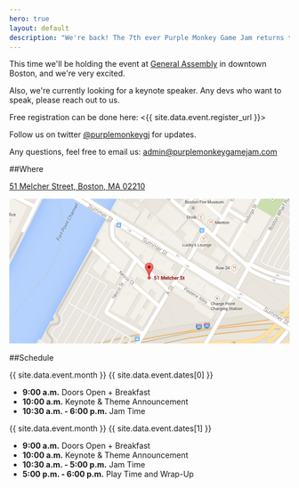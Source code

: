 ```yaml
---
hero: true
layout: default
description: "We're back! The 7th ever Purple Monkey Game Jam returns to Boston March 26th and 27th. Standard fare: full weekend, themed, non-competitive, free tickets, free food, good times!"
---
```


This time we'll be holding the event at [General Assembly](https://generalassemb.ly) in downtown Boston, and we're very excited.

Also, we're currently looking for a keynote speaker. Any devs who want to speak, please reach out to us.

Free registration can be done here: <{{ site.data.event.register_url }}>

Follow us on twitter [@purplemonkeygj](http://twitter.com/@purplemonkeygj) for updates.

Any questions, feel free to email us: [admin@purplemonkeygamejam.com](mailto:admin@purplemonkeygamejam.com)

##Where

[51 Melcher Street, Boston, MA 02210](https://www.google.com/maps/place/51+Melcher+St,+Boston,+MA+02210/)

[![](images/staticmap.png)](https://www.google.com/maps/place/51+Melcher+St,+Boston,+MA+02210/)

##Schedule

{{ site.data.event.month }} {{ site.data.event.dates[0] }}

- **9:00 a.m.** Doors Open + Breakfast
- **10:00 a.m.** Keynote & Theme Announcement
- **10:30 a.m. - 6:00 p.m.** Jam Time

{{ site.data.event.month }} {{ site.data.event.dates[1] }}

- **9:00 a.m.** Doors Open + Breakfast
- **10:00 a.m.** Keynote & Theme Announcement
- **10:30 a.m. - 5:00 p.m.** Jam Time
- **5:00 p.m. - 6:00 p.m.** Play Time and Wrap-Up
